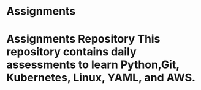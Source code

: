 # Assignments
# Assignments Repository  This repository contains daily assessments to learn Python,Git, Kubernetes, Linux, YAML, and AWS.
